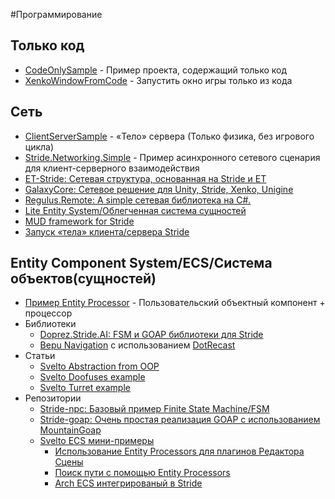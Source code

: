 #Программирование

## Только код
- [CodeOnlySample](https://github.com/xen2/Xenko.CodeOnlySample) - Пример проекта, содержащий только код
- [XenkoWindowFromCode](https://github.com/microdee/xenko-window-from-code) - Запустить окно игры только из кода

## Сеть
- [ClientServerSample](https://github.com/Ethereal77/Stride.ClientServerSample) - «Тело» сервера (Только физика, без игрового цикла)
- [Stride.Networking.Simple](https://github.com/manio143/Stride.Networking.Simple) - Пример асинхронного сетевого сценария для клиент-серверного взаимодействия 
- [ET-Stride: Сетевая структура, основанная на Stride и ET](https://github.com/ly3027929699/ET-Stride)
- [GalaxyCore: Сетевое решение для Unity, Stride, Xenko, Unigine](https://github.com/defraswiew/GalaxyCore)
- [Regulus.Remote: A simple сетевая библиотека на C#.](https://github.com/jiowchern/Regulus.Remote)
- [Lite Entity System/Облегченная система сущностей](https://github.com/RevenantX/LiteEntitySystem)
- [MUD framework for Stride](https://github.com/JoseJohnen/MUD_SKELETON/tree/main)
- [Запуск «тела» клиента/сервера Stride](https://github.com/Ethereal77/Stride.ClientServerSample)

## Entity Component System/ECS/Система объектов(сущностей)
- [Пример Entity Processor](https://github.com/Basewq/XenkoProofOfConcepts/tree/master/EntityProcessorExample) - Пользовательский объектный компонент + процессор
- Библиотеки
    - [Doprez.Stride.AI: FSM и GOAP библиотеки для Stride](https://github.com/Doprez/Doprez.Stride.AI)
    - [Bepu Navigation](https://github.com/Nicogo1705/Stride.BepuPhysics/tree/master/Stride.BepuPhysics.Navigation) с использованием [DotRecast](https://github.com/ikpil/DotRecast)
- Статьи
  - [Svelto Abstraction from OOP](https://www.sebaslab.com/ecs-abstraction-layers-and-modules-encapsulation/)
  - [Svelto Doofuses example](https://www.sebaslab.com/svelto-ecs-3-3-and-the-new-filters-api/#:~:text=shiny%20new%20Doofuses%20Stride%20example.)
  - [Svelto Turret example](https://www.sebaslab.com/svelto-miniexample-7-stride-engine-demo/)
- Репозитории
  - [Stride-npc: Базовый пример Finite State Machine/FSM](https://github.com/Doprez/stride-npc)
  - [Stride-goap: Очень простая реализация GOAP с использованием MountainGoap](https://github.com/Doprez/stride-goap)
  - [Svelto ECS мини-примеры](https://github.com/sebas77/Svelto.MiniExamples)
    - [Использование Entity Processors для плагинов Редактора Сцены](https://github.com/Doprez/lod-example)
    - [Поиск пути с помощью Entity Processors](https://github.com/Doprez/stride-pathfinding-demo)
    - [Arch ECS интегрированый в Stride](https://github.com/Doprez/stride-arch-ecs#add-arch-components-in-strides-editor)




      